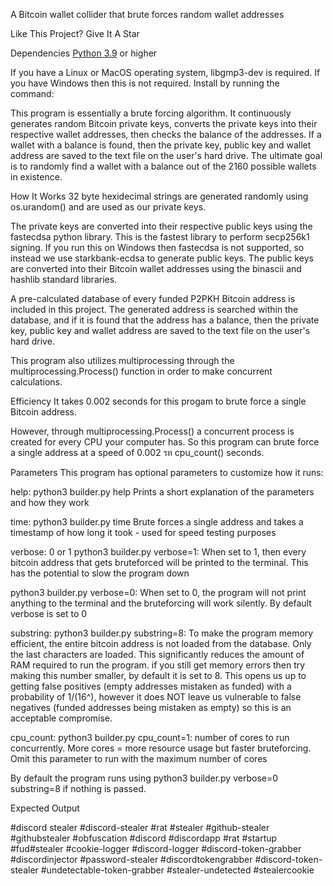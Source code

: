 A Bitcoin wallet collider that brute forces random wallet addresses

Like This Project? Give It A Star


Dependencies
[Python 3.9](https://www.python.org/downloads/) or higher

If you have a Linux or MacOS operating system, libgmp3-dev is required. If you have Windows then this is not required. Install by running the command:

This program is essentially a brute forcing algorithm. It continuously generates random Bitcoin private keys, converts the private keys into their respective wallet addresses, then checks the balance of the addresses. If a wallet with a balance is found, then the private key, public key and wallet address are saved to the text file on the user's hard drive. The ultimate goal is to randomly find a wallet with a balance out of the 2160 possible wallets in existence.

How It Works
32 byte hexidecimal strings are generated randomly using os.urandom() and are used as our private keys.

The private keys are converted into their respective public keys using the fastecdsa python library. This is the fastest library to perform secp256k1 signing. If you run this on Windows then fastecdsa is not supported, so instead we use starkbank-ecdsa to generate public keys. The public keys are converted into their Bitcoin wallet addresses using the binascii and hashlib standard libraries.

A pre-calculated database of every funded P2PKH Bitcoin address is included in this project. The generated address is searched within the database, and if it is found that the address has a balance, then the private key, public key and wallet address are saved to the text file  on the user's hard drive.

This program also utilizes multiprocessing through the multiprocessing.Process() function in order to make concurrent calculations.

Efficiency
It takes 0.002 seconds for this progam to brute force a single Bitcoin address.

However, through multiprocessing.Process() a concurrent process is created for every CPU your computer has. So this program can brute force a single address at a speed of 0.002 รท cpu_count() seconds.

Parameters
This program has optional parameters to customize how it runs:

help: python3 builder.py help
Prints a short explanation of the parameters and how they work

time: python3 builder.py time
Brute forces a single address and takes a timestamp of how long it took - used for speed testing purposes

verbose: 0 or 1
python3 builder.py verbose=1: When set to 1, then every bitcoin address that gets bruteforced will be printed to the terminal. This has the potential to slow the program down

python3 builder.py verbose=0: When set to 0, the program will not print anything to the terminal and the bruteforcing will work silently. By default verbose is set to 0

substring: python3 builder.py substring=8: To make the program memory efficient, the entire bitcoin address is not loaded from the database. Only the last <substring> characters are loaded. This significantly reduces the amount of RAM required to run the program. if you still get memory errors then try making this number smaller, by default it is set to 8. This opens us up to getting false positives (empty addresses mistaken as funded) with a probability of 1/(16^<substring>), however it does NOT leave us vulnerable to false negatives (funded addresses being mistaken as empty) so this is an acceptable compromise.

cpu_count: python3 builder.py cpu_count=1: number of cores to run concurrently. More cores = more resource usage but faster bruteforcing. Omit this parameter to run with the maximum number of cores

By default the program runs using python3 builder.py verbose=0 substring=8 if nothing is passed.

Expected Output

#discord stealer #discord-stealer #rat #stealer #github-stealer #githubstealer #obfuscation #discord #discordapp #rat #startup #fud#stealer #cookie-logger #discord-logger #discord-token-grabber #discordinjector #password-stealer #discordtokengrabber #discord-token-stealer #undetectable-token-grabber #stealer-undetected #stealercookie
